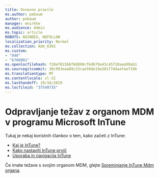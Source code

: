 ```yaml
---
title: Osnovno pravilo
ms.author: pebaum
author: pebaum
manager: mnirkhe
ms.audience: Admin
ms.topic: article
ROBOTS: NOINDEX, NOFOLLOW
localization_priority: Normal
ms.collection: Adm_O365
ms.custom:
- "848"
- "6700001"
ms.openlocfilehash: f28ef015b6f8d890cf6d679a43c45720aedd9ab1
ms.sourcegitcommit: 38c993eaa89c33cae59de19a381f7d4aafaef19b
ms.translationtype: MT
ms.contentlocale: sl-SI
ms.lasthandoff: 10/16/2019
ms.locfileid: "37549735"
---
```

# <a name="troubleshoot-issues-with-mdm-authority-in-microsoft-intune"></a>Odpravljanje težav z organom MDM v programu Microsoft InTune

Tukaj je nekaj koristnih člankov o tem, kako začeti z InTune:

- [Kaj je InTune?](https://docs.microsoft.com/intune/what-is-intune)
- [Kako nastaviti InTune prvič](https://docs.microsoft.com/intune/setup-steps)
- [Uporaba in navigacija InTune](https://docs.microsoft.com/intune/tutorial-walkthrough-intune-portal)

Če imate težave s svojim organom MDM, glejte [Spreminjanje InTune Mdm organa](https://docs.microsoft.com/alchemyinsights/change-mdm-authority).